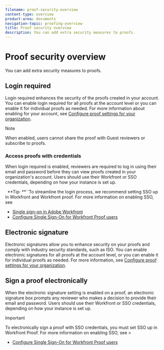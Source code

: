 ```yaml
---
filename: proof-security-overview
content-type: overview
product-area: documents
navigation-topic: proofing-overview
title: Proof security overview
description: You can add extra security measures to proofs.
---
```


# Proof security overview

You can add extra security measures to proofs.

## Login required

Login required enhances the security of the proofs created in your account. You can enable login required for all proofs at the account level or you can enable it for individual proofs as needed. For more information about enabling for your account, see [Configure proof settings for your organization](../../../administration-and-setup/manage-workfront/configure-proofing/configure-proofing-organization.md).

>[!NOTE]
>
>When enabled, users cannot share the proof with Guest reviewers or subscribe to proofs.

### Access proofs with credentials

When login required is enabled, reviewers are required to log in using their email and password before they can view proofs created in your organization's account. Users should use their Workfront or SSO credentials, depending on how your instance is set up.

` `**Tip: **``To streamline the login process, we recommend setting SSO up in Workfront and Workfront proof. For more information on enabling SSO, see

* [Single sign-on in Adobe Workfront](../../../administration-and-setup/add-users/single-sign-on/single-sign-on.md)
* [Configure Single Sign-On for Workfront Proof users](../../../workfront-proof/wp-acct-admin/account-settings/configure-sso-for-wp-users.md)

## Electronic signature

Electronic signatures allow you to enhance security on your proofs and comply with industry security standards, such as ISO. You can enable electronic signatures for all proofs at the account level, or you can enable it for individual proofs as needed. For more information, see [Configure proof settings for your organization](../../../administration-and-setup/manage-workfront/configure-proofing/configure-proofing-organization.md).

## Sign a proof electronically

When the electronic signature setting is enabled on a proof, an electronic signature box prompts any reviewer who makes a decision to provide their email and password. Users should use their Workfront or SSO credentials, depending on how your instance is set up.

>[!IMPORTANT]
>
>To electronically sign a proof with SSO credentials, you must set SSO up in Workfront Proof. For more information on enabling SSO, see >
>* [Configure Single Sign-On for Workfront Proof users](../../../workfront-proof/wp-acct-admin/account-settings/configure-sso-for-wp-users.md)
>

